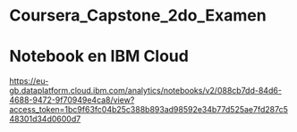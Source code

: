 # Coursera_Capstone_2do_Examen
# Notebook en IBM Cloud
https://eu-gb.dataplatform.cloud.ibm.com/analytics/notebooks/v2/088cb7dd-84d6-4688-9472-9f70949e4ca8/view?access_token=1bc9f63fc04b25c388b893ad98592e34b77d525ae7fd287c548301d34d0600d7
